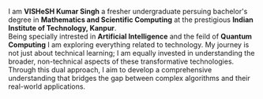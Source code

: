 I am <b>VISHeSH Kumar Singh</b> a fresher undergraduate persuing bachelor's degree in <b>Mathematics and Scientific Computing</b> at the prestigious <b>Indian Institute of Technology, Kanpur</b>.
<br>
Being specially intrested in <b>Artificial Intelligence</b> and the feild of <b>Quantum Computing</b> I am exploring everything related to technology.  My journey is not just about technical learning; I am equally invested in understanding the broader, non-technical aspects of these transformative technologies. Through this dual approach, I aim to develop a comprehensive understanding that bridges the gap between complex algorithms and their real-world applications.

<!---
vishesh-kumar-singh/vishesh-kumar-singh is a ✨ special ✨ repository because its `README.md` (this file) appears on your GitHub profile.
You can click the Preview link to take a look at your changes.
--->
